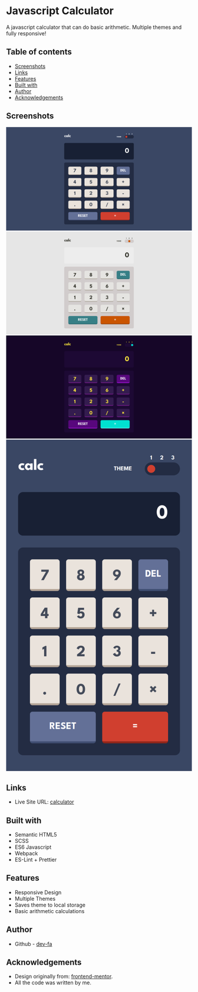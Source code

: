# Javascript Calculator

A javascript calculator that can do basic arithmetic.
Multiple themes and fully responsive!

## Table of contents

- [Screenshots](#screenshots)
- [Links](#links)
- [Features](#features)
- [Built with](#built-with)
- [Author](#author)
- [Acknowledgements](#acknowledgements)

## Screenshots

![Desktop View 1](./calculator-desktop.png 'Desktop Theme Default')
![Desktop View 2](./calculator-desktop-theme2.png 'Desktop Theme 2')
![Desktop View 3](./calculator-desktop-theme3.png 'Desktop Theme 3')
![Mobile View](./calculator-mobile.png 'Mobile')

## Links

- Live Site URL: [calculator](https://dev-fa.github.io/calculator/)

## Built with

- Semantic HTML5
- SCSS
- ES6 Javascript
- Webpack
- ES-Lint + Prettier

## Features

- Responsive Design
- Multiple Themes
- Saves theme to local storage
- Basic arithmetic calculations

## Author

- Github - [dev-fa](https://github.com/dev-fa)

## Acknowledgements

- Design originally from: [frontend-mentor](https://www.frontendmentor.io/challenges/calculator-app-9lteq5N29).
- All the code was written by me.
